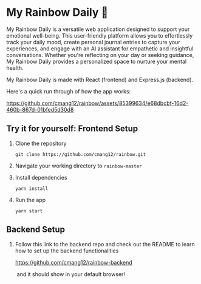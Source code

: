 # My Rainbow Daily 🌈

My Rainbow Daily is a versatile web application designed to support your emotional well-being. This user-friendly platform allows you to effortlessly track your daily mood, create personal journal entries to capture your experiences, and engage with an AI assistant for empathetic and insightful conversations. Whether you're reflecting on your day or seeking guidance, My Rainbow Daily provides a personalized space to nurture your mental health.

My Rainbow Daily is made with React (frontend) and Express.js (backend). 

Here's a quick run through of how the app works: 

https://github.com/cmang12/rainbow/assets/85399634/e68dbcbf-16d2-460b-867d-01bfed5d30d8

## Try it for yourself: Frontend Setup ##
1. Clone the repository

   `git clone https://github.com/cmang12/rainbow.git`
  
4. Navigate your working directory to `rainbow-master`
   
5. Install dependencies

   `yarn install`

6. Run the app

   `yarn start`

## Backend Setup ##
1. Follow this link to the backend repo and check out the README to learn how to set up the backend functionalities

   https://github.com/cmang12/rainbow-backend
  

&nbsp;&nbsp;&nbsp;&nbsp;&nbsp;&nbsp;  and it should show in your default browser! 









